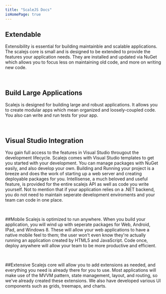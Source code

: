 ```yaml
---
title: "ScaleJS Docs"
isHomePage: true
---
```

## Extendable
Extensibility is essential for building maintainble and scalable applications. 
The scalejs core is small and is designed to be extended to provide the features your application needs.
They are installed and updated via NuGet which allows you to focus less on maintaining old code, and more on writing new code.

<br>

## Build Large Applications
Scalejs is designed for building large and robust applications. 
It allows you to create modular apps which mean organized and loosely-coupled code. 
You also can write and run tests for your app.

<br>

## Visual Studio Integration
You gain full access to the features in Visual Studio througout the development lifecycle. Scalejs comes with Visual Studio templates to get you started with your development. 
You can manage packages with NuGet easily, and also develop your own. 
Building and Running your project is a breeze and does the work of starting up a web server and creating deployable packages for you. 
Intellisense, a much beloved and useful feature, is provided for the entire scalejs API as well as code you write yourself.
Not to mention that if your application relies on a .NET backend, you do not need to maintain seperate development enviroments and your team can code in one place.

<br>

##Mobile
Scalejs is optimized to run anywhere. 
When you build your application, you will wind up with seperate packages for Web, Android, IPad, and Windows 8. 
These will allow your web applications to have a native mobile feel to them; the user won't even know they're actually running an application created by HTML5 and JavaScript.
Code once, deploy anywhere will allow your team to be more productive and efficient. 

<br>

##Extensive
Scalejs core will allow you to add extensions as needed, and everything you need is already there for you to use.
Most applications will make use of the MVVM pattern, state management, layout, and routing, so we've already created these extensions. 
We also have developed various UI components such as grids, treemaps, and charts.